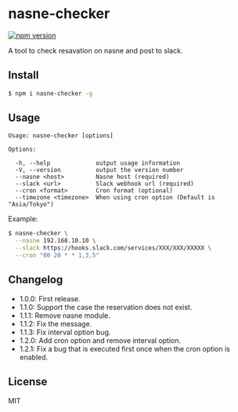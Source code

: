 nasne-checker
===
[![npm version](https://badge.fury.io/js/nasne-checker.svg)](https://badge.fury.io/js/nasne-checker)

A tool to check resavation on nasne and post to slack.

## Install

```bash
$ npm i nasne-checker -g
```

## Usage

```
Usage: nasne-checker [options]

Options:

  -h, --help             output usage information
  -V, --version          output the version number
  --nasne <host>         Nasne host (required)
  --slack <url>          Slack webhook url (required)
  --cron <format>        Cron format (optional)
  --timezone <timezone>  When using cron option (Default is "Asia/Tokyo")
```

Example:
```bash
$ nasne-checker \
  --nasne 192.168.10.10 \
  --slack https://hooks.slack.com/services/XXX/XXX/XXXXX \
  --cron "00 20 * * 1,3,5"
```

## Changelog
* 1.0.0: First release.
* 1.1.0: Support the case the reservation does not exist.
* 1.1.1: Remove nasne module.
* 1.1.2: Fix the message.
* 1.1.3: Fix interval option bug.
* 1.2.0: Add cron option and remove interval option.
* 1.2.1: Fix a bug that is executed first once when the cron option is enabled.


## License
MIT
